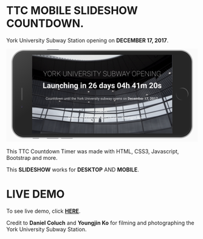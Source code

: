 # TTC MOBILE SLIDESHOW COUNTDOWN.
York University Subway Station opening on **DECEMBER 17, 2017**.

![MOBILE](https://github.com/dvampofo/mobileslidercountdown/blob/master/assets/images/iphone6walk.png?raw=true)

This TTC Countdown Timer was made with HTML, CSS3, Javascript, Bootstrap and more.

This **SLIDESHOW** works for **DESKTOP** AND **MOBILE**.

# LIVE DEMO

To see live demo, click [**HERE**](https://dvampofo.github.io/mobileslidercountdown/).


Credit to **Daniel Coluch** and **Youngjin Ko** for filming and photographing the York University Subway Station.
